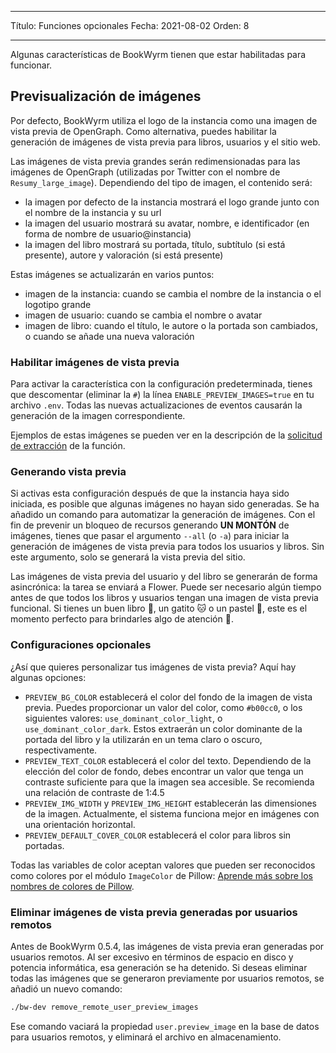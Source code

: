 - - -
Título: Funciones opcionales Fecha: 2021-08-02 Orden: 8
- - -

Algunas características de BookWyrm tienen que estar habilitadas para funcionar.

## Previsualización de imágenes

Por defecto, BookWyrm utiliza el logo de la instancia como una imagen de vista previa de OpenGraph. Como alternativa, puedes habilitar la generación de imágenes de vista previa para libros, usuarios y el sitio web.

Las imágenes de vista previa grandes serán redimensionadas para las imágenes de OpenGraph (utilizadas por Twitter con el nombre de `Resumy_large_image`). Dependiendo del tipo de imagen, el contenido será:

- la imagen por defecto de la instancia mostrará el logo grande junto con el nombre de la instancia y su url
- la imagen del usuario mostrará su avatar, nombre, e identificador (en forma de nombre de usuario@instancia)
- la imagen del libro mostrará su portada, título, subtítulo (si está presente), autore y valoración (si está presente)

Estas imágenes se actualizarán en varios puntos:

- imagen de la instancia: cuando se cambia el nombre de la instancia o el logotipo grande
- imagen de usuario: cuando se cambia el nombre o avatar
- imagen de libro: cuando el título, le autore o la portada son cambiados, o cuando se añade una nueva valoración

### Habilitar imágenes de vista previa

Para activar la característica con la configuración predeterminada, tienes que descomentar (eliminar la `#`) la línea `ENABLE_PREVIEW_IMAGES=true` en tu archivo `.env`. Todas las nuevas actualizaciones de eventos causarán la generación de la imagen correspondiente.

Ejemplos de estas imágenes se pueden ver en la descripción de la [solicitud de extracción](https://github.com/bookwyrm-social/bookwyrm/pull/1142#pullrequest-651683886-permalink) de la función.

### Generando vista previa

Si activas esta configuración después de que la instancia haya sido iniciada, es posible que algunas imágenes no hayan sido generadas. Se ha añadido un comando para automatizar la generación de imágenes. Con el fin de prevenir un bloqueo de recursos generando **UN MONTÓN** de imágenes, tienes que pasar el argumento `--all` (o `-a`) para iniciar la generación de imágenes de vista previa para todos los usuarios y libros. Sin este argumento, solo se generará la vista previa del sitio.

Las imágenes de vista previa del usuario y del libro se generarán de forma asincrónica: la tarea se enviará a Flower. Puede ser necesario algún tiempo antes de que todos los libros y usuarios tengan una imagen de vista previa funcional. Si tienes un buen libro 📖, un gatito 🐱 o un pastel 🍰, este es el momento perfecto para brindarles algo de atención 💖.

### Configuraciones opcionales

¿Así que quieres personalizar tus imágenes de vista previa? Aquí hay algunas opciones:

- `PREVIEW_BG_COLOR` establecerá el color del fondo de la imagen de vista previa. Puedes proporcionar un valor del color, como `#b00cc0`, o los siguientes valores: `use_dominant_color_light`, o `use_dominant_color_dark`. Estos extraerán un color dominante de la portada del libro y la utilizarán en un tema claro o oscuro, respectivamente.
- `PREVIEW_TEXT_COLOR` establecerá el color del texto. Dependiendo de la elección del color de fondo, debes encontrar un valor que tenga un contraste suficiente para que la imagen sea accesible. Se recomienda una relación de contraste de 1:4.5
- `PREVIEW_IMG_WIDTH` y `PREVIEW_IMG_HEIGHT` establecerán las dimensiones de la imagen. Actualmente, el sistema funciona mejor en imágenes con una orientación horizontal.
- `PREVIEW_DEFAULT_COVER_COLOR` establecerá el color para libros sin portadas.

Todas las variables de color aceptan valores que pueden ser reconocidos como colores por el módulo `ImageColor` de Pillow: [Aprende más sobre los nombres de colores de Pillow](https://pillow.readthedocs.io/en/stable/reference/ImageColor.html#color-names).

### Eliminar imágenes de vista previa generadas por usuarios remotos

Antes de BookWyrm 0.5.4, las imágenes de vista previa eran generadas por usuarios remotos. Al ser excesivo en términos de espacio en disco y potencia informática, esa generación se ha detenido. Si deseas eliminar todas las imágenes que se generaron previamente por usuarios remotos, se añadió un nuevo comando:

```sh
./bw-dev remove_remote_user_preview_images
```

Ese comando vaciará la propiedad `user.preview_image` en la base de datos para usuarios remotos, y eliminará el archivo en almacenamiento.
